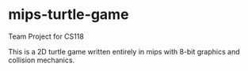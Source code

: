 # mips-turtle-game
Team Project for CS118

This is a 2D turtle game written entirely in mips with 8-bit graphics and collision mechanics.
